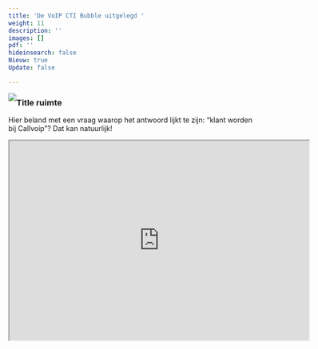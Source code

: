 ```yaml
---
title: 'De VoIP CTI Bubble uitgelegd '
weight: 11
description: ''
images: []
pdf: ''
hideinsearch: false
Nieuw: true
Update: false

---
```


<img src="https://res.cloudinary.com/callvoip/image/upload/v1616400506/bubble-0_yzyyrb.jpg" style="float:left;"><h3>Title ruimte</h3>Hier beland met een vraag waarop het antwoord lijkt te zijn: “klant worden bij Callvoip”? Dat kan natuurlijk!
<iframe src="https://redcactus.nl/wp-content/uploads/2021/02/Bubble-algemeen-v2.mp4?_=1" width="600" height="400"></iframe>
